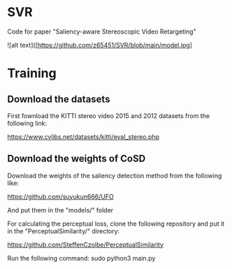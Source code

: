 # SVR

Code for paper "Saliency-aware Stereoscopic Video Retargeting"


![alt text]([https://github.com/z65451/SVR/blob/main/model.jpg]

# Training

## Download the datasets
First fownload the KITTI stereo video 2015 and 2012 datasets from the following link:

https://www.cvlibs.net/datasets/kitti/eval_stereo.php


## Download the weights of CoSD

Download the weights of the saliency detection method from the following like:

https://github.com/suyukun666/UFO

And put them in the "models/" folder

For calculating the perceptual loss, clone the following repository and put it in the "PerceptualSimilarity/" directory:

https://github.com/SteffenCzolbe/PerceptualSimilarity



Run the following command:
sudo python3 main.py


